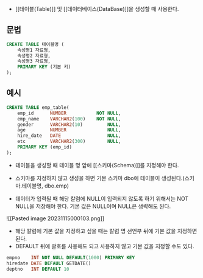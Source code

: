 - [[테이블(Table)]] 및 [[데이터베이스(DataBase)]]을 생성할 때 사용한다.

## 문법

```sql
CREATE TABLE 테이블명 (
	속성명1 자료형,
	속성명2 자료형,
	속성명3 자료형,
	PRIMARY KEY (기본 키)
);
```

## 예시

```sql
CREATE TABLE emp_table(   
	emp_id      NUMBER           NOT NULL,
    emp_name    VARCHAR2(100)    NOT NULL,
    gender      VARCHAR2(10)         NULL,
    age         NUMBER               NULL,
    hire_date   DATE                 NULL,
    etc         VARCHAR2(300)        NULL,
    PRIMARY KEY (emp_id)                  
);
```


- 테이블을 생성할 때 테이블 명 앞에 [[스키마(Schema)]]를 지정해야 한다. 
- 스키마를 지정하지 않고 생성을 하면 기본 스키마 dbo에 테이블이 생성된다.(스키마.테이블명, dbo.emp)

- 데이터가 입력될 때 해당 칼럼에 NULL이 입력되지 않도록 하기 위해서는 NOT NULL을 저장해야 한다. 기본 값은 NULL이며 NULL은 생략해도 된다.

 ![[Pasted image 20231115000103.png]]

- 해당 칼럼에 기본 값을 지정하고 싶을 때는 칼럼 명 선언부 뒤에 기본 값을 지정하면 된다.
- DEFAULT 뒤에 괄호를 사용해도 되고 사용하지 않고 기본 값을 지정할 수도 있다.

```sql
empno    INT NOT NULL DEFAULT(1000) PRIMARY KEY
hiredate DATE DEFAULT GETDATE()
deptno   INT DEFAULT 10
```